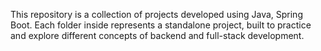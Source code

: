 This repository is a collection of projects developed using Java, Spring Boot.
Each folder inside represents a standalone project, built to practice and explore different concepts of backend and full-stack development.
